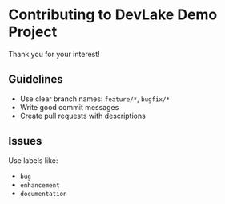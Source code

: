 # Contributing to DevLake Demo Project

Thank you for your interest!

## Guidelines

- Use clear branch names: `feature/*`, `bugfix/*`
- Write good commit messages
- Create pull requests with descriptions

## Issues

Use labels like:
- `bug`
- `enhancement`
- `documentation`
